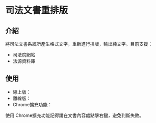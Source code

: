 # 司法文書重排版

## 介紹

將司法文書系統所產生格式文字，重新進行排版，輸出純文字。目前支援：

- 司法院網站
- 法源資料庫

## 使用

- 線上版：
- 離線版：
- Chrome擴充功能：

使用 Chrome擴充功能記得請在文書內容處點擊右鍵，避免判斷失敗。